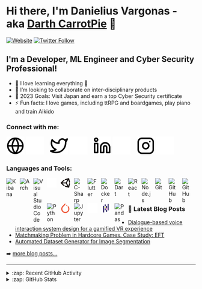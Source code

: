 # Hi there, I'm Danielius Vargonas - aka [Darth CarrotPie][youtube] 👋 

[![Website](https://img.shields.io/website?label=vargonas.com&style=for-the-badge&url=https%3A%2F%2Fvargonas.com)](https://vargonas.com)
[![Twitter Follow](https://img.shields.io/twitter/follow/DarthCarrotpie?color=1DA1F2&logo=twitter&style=for-the-badge)](https://twitter.com/intent/follow?original_referer=https%3A%2F%2Fgithub.com%2FDarthCarrotpie&screen_name=DarthCarrotpie)

<!-- cron job for this action executes once per week every saturday https://crontab.guru/#0_0_*_*_6 -->

## I'm a Developer, ML Engineer and Cyber Security Professional!

- 🌱 I love learning everything 🤣
- 👯 I’m looking to collaborate on inter-disciplinary products
- 🥅 2023 Goals: Visit Japan and earn a top Cyber Security certificate
- ⚡ Fun facts: I love games, including ttRPG and boardgames, play piano and train Aikido


### Connect with me:

[![website](./img/globe-light.svg)](https://vargonas.com#gh-light-mode-only)
[![website](./img/globe-dark.svg)](https://vargonas.com#gh-dark-mode-only)
&nbsp;&nbsp;
[![website](./img/twitter-light.svg)](https://twitter.com/DarthCarrotpie#gh-light-mode-only)
[![website](./img/twitter-dark.svg)](https://twitter.com/DarthCarrotpie#gh-dark-mode-only)
&nbsp;&nbsp;
[![website](./img/linkedin-light.svg)](https://linkedin.com/in/danieliusvargonas#gh-light-mode-only)
[![website](./img/linkedin-dark.svg)](https://linkedin.com/in/danieliusvargonas#gh-dark-mode-only)
&nbsp;&nbsp;
[![website](./img/instagram-light.svg)](https://instagram.com/carrotpye#gh-light-mode-only)
[![website](./img/instagram-dark.svg)](https://instagram.com/carrotpye#gh-dark-mode-only)

### Languages and Tools:
[<img align="left" alt="Kibana" width="26px" src="https://cdn.jsdelivr.net/npm/simple-icons@3.13.0/icons/archlinux.svg" style="padding-right:10px;" />](https://blackarch.org/)
[<img align="left" alt="Arch" width="26px" src="https://cdn.jsdelivr.net/npm/simple-icons@3.13.0/icons/kibana.svg" style="padding-right:10px;" />](https://cdn.jsdelivr.net/npm/simple-icons@3.13.0/icons/kibana.svg)
<img align="left" alt="Visual Studio Code" width="26px" src="https://cdn.jsdelivr.net/gh/devicons/devicon/icons/vscode/vscode-original.svg" style="padding-right:10px;" />

[<img align="left" alt="Unity" width="26px" src="./img/unity-light.svg" style="padding-right:10px;" />](https://www.airconsole.com/play/battle-games/sheepdom#gh-dark-mode-only)
[<img align="left" alt="Unity" width="26px" src="./img/unity-dark.svg" style="padding-right:10px;" />](https://www.airconsole.com/play/battle-games/sheepdom#gh-light-mode-only)
<img align="left" alt="C-Sharp" width="26px" src="https://cdn.jsdelivr.net/gh/devicons/devicon/icons/csharp/csharp-original.svg" style="padding-right:10px;" />
<img align="left" alt="Flutter" width="26px" src="https://cdn.jsdelivr.net/gh/devicons/devicon/icons/flutter/flutter-original.svg" style="padding-right:10px;" />
<img align="left" alt="Docker" width="26px" src="https://cdn.jsdelivr.net/gh/devicons/devicon/icons/docker/docker-original.svg" style="padding-right:10px;" />
<img align="left" alt="Dart" width="26px" src="https://cdn.jsdelivr.net/gh/devicons/devicon/icons/dart/dart-original.svg" style="padding-right:10px;" />
<img align="left" alt="React" width="26px" src="https://cdn.jsdelivr.net/gh/devicons/devicon/icons/react/react-original.svg" style="padding-right:10px;" />
<img align="left" alt="Node.js" width="26px" src="https://cdn.jsdelivr.net/gh/devicons/devicon/icons/nodejs/nodejs-original.svg" style="padding-right:10px;" />
<img align="left" alt="Git" width="26px" src="https://cdn.jsdelivr.net/gh/devicons/devicon/icons/git/git-original.svg" style="padding-right:10px;" />
[<img align="left" alt="GitHub" width="26px" src="https://user-images.githubusercontent.com/3369400/139447912-e0f43f33-6d9f-45f8-be46-2df5bbc91289.png" style="padding-right:10px;" />](https://www.github.com#gh-dark-mode-only)
[<img align="left" alt="GitHub" width="26px" src="https://user-images.githubusercontent.com/3369400/139448065-39a229ba-4b06-434b-bc67-616e2ed80c8f.png" style="padding-right:10px;" />](https://www.github.com#gh-light-mode-only)
<img align="left" alt="Python" width="26px" src="https://cdn.jsdelivr.net/gh/devicons/devicon/icons/python/python-original.svg" style="padding-right:10px;" />
[<img align="left" alt="Pytorch" width="26px" src="./img/pytorch.svg" style="padding-right:10px;" />](https://pytorch.org#gh-dark-mode-only)
[<img align="left" alt="Jupyter" width="26px" src="https://cdn.jsdelivr.net/gh/devicons/devicon/icons/jupyter/jupyter-original.svg" style="padding-right:10px;" />](https://www.kaggle.com/danieliusv/code)
[<img align="left" alt="Pandas" width="26px" src="./img/pandas-light.svg" style="padding-right:10px;" />](https://www.kaggle.com/danieliusv/code#gh-dark-mode-only)
[<img align="left" alt="Pandas" width="26px" src="./img/pandas-dark.svg" style="padding-right:10px;" />](https://www.kaggle.com/danieliusv/code#gh-light-mode-only)
[<img align="left" alt="Pandas" width="26px" src="https://cdn.jsdelivr.net/npm/simple-icons@3.13.0/icons/pytorch.svg" style="padding-right:10px;" />](https://www.kaggle.com/danieliusv/code#gh-light-mode-only)
<br />
<br />

---

### 📕 Latest Blog Posts

<!-- BLOG-POST-LIST:START -->
- [Dialogue-based voice interaction system design for a gamified VR experience](https://www.vargonas.com/#/latestPostPage1)
- [Matchmaking Problem in Hardcore Games. Case Study: EFT](https://www.vargonas.com/#/latestPostPage2)
- [Automated Dataset Generator for Image Segmentation](https://www.vargonas.com/#/latestPostPage3)
<!-- BLOG-POST-LIST:END -->

➡️ [more blog posts...](https://vargonas.com)

---

<details>
  <summary>:zap: Recent GitHub Activity</summary>

<!--RECENT_ACTIVITY:last_update-->
Last Updated: Saturday, October 7th, 2023, 2:46:44 AM
<!--RECENT_ACTIVITY:last_update_end-->

<!--RECENT_ACTIVITY:start-->
1. ⭐ Starred [greatscottgadgets/hackrf](https://github.com/greatscottgadgets/hackrf)<br>
2. ⭐ Starred [aleguma/kronodroid](https://github.com/aleguma/kronodroid)<br>
3. ⭐ Starred [frida/frida-python](https://github.com/frida/frida-python)<br>
4. ⭐ Starred [vz-risk/veris](https://github.com/vz-risk/veris)<br>
5. ⭐ Starred [vz-risk/veris](https://github.com/vz-risk/veris)<br>
6. ⭐ Starred [mokahaiku/nlp-recipes](https://github.com/mokahaiku/nlp-recipes)<br>
7. ⭐ Starred [datsfain/EditorCools](https://github.com/datsfain/EditorCools)<br>
8. ❗️ Opened issue [#13](https://github.com/merpheus-dev/NodeBasedDialogueSystem/issues/13) in [merpheus-dev/NodeBasedDialogueSystem](https://github.com/merpheus-dev/NodeBasedDialogueSystem)<br>
9. ❗️ Opened issue [#12](https://github.com/merpheus-dev/NodeBasedDialogueSystem/issues/12) in [merpheus-dev/NodeBasedDialogueSystem](https://github.com/merpheus-dev/NodeBasedDialogueSystem)<br>
<!--RECENT_ACTIVITY:end-->

</details>

<details>
  <summary>:zap: GitHub Stats</summary>

  <img align="left" alt="CarrotPie's GitHub Stats" src="https://github-readme-stats.vercel.app/api?username=Darth-Carrotpie&show_icons=true&hide_border=false&title_color=ff652f&icon_color=FFE400&bg_color=09131B&text_color=ffffff&border_color=0c1a25" />

</details>

[website]: https://brilliantn.com
[blog]: http://vargonas.com
[twitter]: https://twitter.com/DarthCarrotpie
[youtube]: https://www.youtube.com/user/ashpats2
[instagram]: https://www.instagram.com/carrotpye/
[linkedin]: https://www.linkedin.com/in/danieliusvargonas/
[sheepdom]: https://www.airconsole.com/play/battle-games/sheepdom
